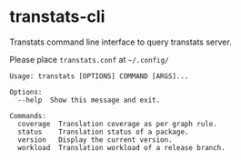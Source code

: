 # transtats-cli
Transtats command line interface to query transtats server.

Please place `transtats.conf` at `~/.config/`

```shell
Usage: transtats [OPTIONS] COMMAND [ARGS]...

Options:
  --help  Show this message and exit.

Commands:
  coverage  Translation coverage as per graph rule.
  status    Translation status of a package.
  version   Display the current version.
  workload  Translation workload of a release branch.
```
